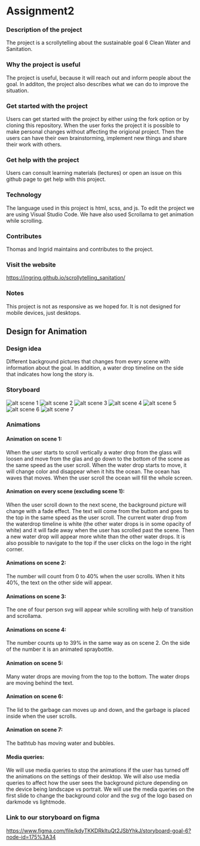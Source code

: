 # Assignment2
### Description of the project
The project is a scrollytelling about the sustainable goal 6 Clean Water and Sanitation. 

### Why the project is useful
The project is useful, because it will reach out and inform people about the goal. In additon, the project also describes what we can do to improve the situation. 

### Get started with the project
Users can get started with the project by either using the fork option or by cloning this repository. When the user forks the project it is possible to make personal changes without affecting the origional project. Then the users can have their own brainstorming, implement new things and share their work with others. 

### Get help with the project
Users can consult learning materials (lectures) or open an issue on this github page to get help with this project.

### Technology
The language used in this project is html, scss, and js. To edit the project we are using Visual Studio Code. We have also used Scrollama to get animation while scrolling.

### Contributes
Thomas and Ingrid maintains and contributes to the project. 

### Visit the website
https://ingring.github.io/scrollytelling_sanitation/

### Notes
This project is not as responsive as we hoped for. It is not designed for mobile devices, just desktops. 

## Design for Animation 
### Design idea
Different background pictures that changes from every scene with information about the goal. In addition, a water drop timeline on the side that indicates how long the story is. 

### Storyboard
![alt scene 1](storyboard/scene1.PNG)
![alt scene 2](storyboard/scene2.PNG)
![alt scene 3](storyboard/scene3.PNG)
![alt scene 4](storyboard/scene4.PNG)
![alt scene 5](storyboard/scene5.PNG)
![alt scene 6](storyboard/scene6.PNG)
![alt scene 7](storyboard/scene7.PNG)

### Animations
#### Animation on scene 1: 
When the user starts to scroll vertically a water drop from the glass will loosen and move from the glas and go down to the bottom of the scene as the same speed as the user scroll. When the water drop starts to move, it will change color and disappear when it hits the ocean. The ocean has waves that moves. When the user scroll the ocean will fill the whole screen. 

#### Animation on every scene (excluding scene 1):
When the user scroll down to the next scene, the background picture will change with a fade effect. The text will come from the buttom and goes to the top in the same speed as the user scroll. The current water drop from the waterdrop timeline is white (the other water drops is in some opacity of white) and it will fade away when the user has scrolled past the scene. Then a new water drop will appear more white than the other water drops. It is also possible to navigate to the top if the user clicks on the logo in the right corner. 

#### Animations on scene 2:
The number will count from 0 to 40% when the user scrolls. When it hits 40%, the text  on the other side will appear. 

#### Animations on scene 3: 
The one of four person svg will appear while scrolling with help of transition and scrollama. 

#### Animations on scene 4: 
The number counts up to 39% in the same way as on scene 2. On the side of the number it is an animated spraybottle.

#### Animation on scene 5: 
Many water drops are moving from the top to the bottom. The water drops are moving behind the text. 

#### Animation on scene 6: 
The lid to the garbage can moves up and down, and the garbage is placed inside when the user scrolls. 

#### Animation on scene 7: 
The bathtub has moving water and bubbles. 

#### Media queries:
We will use media queries to stop the animations if the user has turned off the animations on the settings of their desktop. We will also use media queries to affect how the user sees the background picture depending on the device being landscape vs portrait. We will use the media queries on the first slide to change the background color and the svg of the logo based on darkmode vs lightmode. 

### Link to our storyboard on figma
https://www.figma.com/file/kdyTKKDRkItuQt2JSbYhkJ/storyboard-goal-6?node-id=175%3A34
